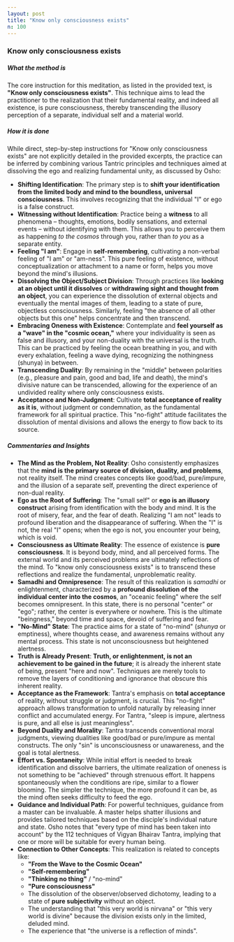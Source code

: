 ```yaml
---
layout: post
title: "Know only consciousness exists"
n: 100
---
```

### Know only consciousness exists

##### What the method is

The core instruction for this meditation, as listed in the provided text, is **"Know only consciousness exists"**. This technique aims to lead the practitioner to the realization that their fundamental reality, and indeed all existence, is pure consciousness, thereby transcending the illusory perception of a separate, individual self and a material world.

##### How it is done

While direct, step-by-step instructions for "Know only consciousness exists" are not explicitly detailed in the provided excerpts, the practice can be inferred by combining various Tantric principles and techniques aimed at dissolving the ego and realizing fundamental unity, as discussed by Osho:

- **Shifting Identification**: The primary step is to **shift your identification from the limited body and mind to the boundless, universal consciousness**. This involves recognizing that the individual "I" or ego is a false construct.
- **Witnessing without Identification**: Practice being a **witness** to all phenomena – thoughts, emotions, bodily sensations, and external events – without identifying with them. This allows you to perceive them as happening _to the cosmos_ through you, rather than _to you_ as a separate entity.
- **Feeling "I am"**: Engage in **self-remembering**, cultivating a non-verbal feeling of "I am" or "am-ness". This pure feeling of existence, without conceptualization or attachment to a name or form, helps you move beyond the mind's illusions.
- **Dissolving the Object/Subject Division**: Through practices like **looking at an object until it dissolves** or **withdrawing sight and thought from an object**, you can experience the dissolution of external objects and eventually the mental images of them, leading to a state of pure, objectless consciousness. Similarly, feeling "the absence of all other objects but this one" helps concentrate and then transcend.
- **Embracing Oneness with Existence**: Contemplate and **feel yourself as a "wave" in the "cosmic ocean,"** where your individuality is seen as false and illusory, and your non-duality with the universal is the truth. This can be practiced by feeling the ocean breathing in you, and with every exhalation, feeling a wave dying, recognizing the nothingness (shunya) in between.
- **Transcending Duality**: By remaining in the "middle" between polarities (e.g., pleasure and pain, good and bad, life and death), the mind's divisive nature can be transcended, allowing for the experience of an undivided reality where only consciousness exists.
- **Acceptance and Non-Judgment**: Cultivate **total acceptance of reality as it is**, without judgment or condemnation, as the fundamental framework for all spiritual practice. This "no-fight" attitude facilitates the dissolution of mental divisions and allows the energy to flow back to its source.

##### Commentaries and Insights

- **The Mind as the Problem, Not Reality**: Osho consistently emphasizes that the **mind is the primary source of division, duality, and problems**, not reality itself. The mind creates concepts like good/bad, pure/impure, and the illusion of a separate self, preventing the direct experience of non-dual reality.
- **Ego as the Root of Suffering**: The "small self" or **ego is an illusory construct** arising from identification with the body and mind. It is the root of misery, fear, and the fear of death. Realizing "I am not" leads to profound liberation and the disappearance of suffering. When the "I" is not, the real "I" opens; when the ego is not, you encounter your being, which is void.
- **Consciousness as Ultimate Reality**: The essence of existence is **pure consciousness**. It is beyond body, mind, and all perceived forms. The external world and its perceived problems are ultimately reflections of the mind. To "know only consciousness exists" is to transcend these reflections and realize the fundamental, unproblematic reality.
- **Samadhi and Omnipresence**: The result of this realization is _samadhi_ or enlightenment, characterized by a **profound dissolution of the individual center into the cosmos**, an "oceanic feeling" where the self becomes omnipresent. In this state, there is no personal "center" or "ego"; rather, the center is everywhere or nowhere. This is the ultimate "beingness," beyond time and space, devoid of suffering and fear.
- **"No-Mind" State**: The practice aims for a state of "no-mind" (_shunya_ or emptiness), where thoughts cease, and awareness remains without any mental process. This state is not unconsciousness but heightened alertness.
- **Truth is Already Present**: **Truth, or enlightenment, is not an achievement to be gained in the future**; it is already the inherent state of being, present "here and now". Techniques are merely tools to remove the layers of conditioning and ignorance that obscure this inherent reality.
- **Acceptance as the Framework**: Tantra's emphasis on **total acceptance** of reality, without struggle or judgment, is crucial. This "no-fight" approach allows transformation to unfold naturally by releasing inner conflict and accumulated energy. For Tantra, "sleep is impure, alertness is pure, and all else is just meaningless".
- **Beyond Duality and Morality**: Tantra transcends conventional moral judgments, viewing dualities like good/bad or pure/impure as mental constructs. The only "sin" is unconsciousness or unawareness, and the goal is total alertness.
- **Effort vs. Spontaneity**: While initial effort is needed to break identification and dissolve barriers, the ultimate realization of oneness is not something to be "achieved" through strenuous effort. It happens spontaneously when the conditions are ripe, similar to a flower blooming. The simpler the technique, the more profound it can be, as the mind often seeks difficulty to feed the ego.
- **Guidance and Individual Path**: For powerful techniques, guidance from a master can be invaluable. A master helps shatter illusions and provides tailored techniques based on the disciple's individual nature and state. Osho notes that "every type of mind has been taken into account" by the 112 techniques of Vigyan Bhairav Tantra, implying that one or more will be suitable for every human being.
- **Connection to Other Concepts**: This realization is related to concepts like:
    - **"From the Wave to the Cosmic Ocean"**
    - **"Self-remembering"**
    - **"Thinking no thing"** / "no-mind"
    - **"Pure consciousness"**
    - The dissolution of the observer/observed dichotomy, leading to a state of **pure subjectivity** without an object.
    - The understanding that "this very world is nirvana" or "this very world is divine" because the division exists only in the limited, deluded mind.
    - The experience that "the universe is a reflection of minds".